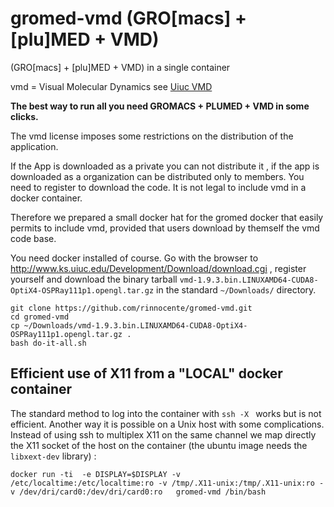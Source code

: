 # gromed-vmd (GRO[macs] + [plu]MED + VMD) 
(GRO[macs] + [plu]MED + VMD) in a single container


vmd = Visual Molecular Dynamics see [Uiuc VMD](http://www.ks.uiuc.edu/Research/vmd/)

**The best way to run all you need GROMACS + PLUMED + VMD in some clicks.**

The vmd license imposes some restrictions on the distribution of the application.

If the App is downloaded as a private you can not  distribute it , if the app is
downloaded as a organization can be distributed only to members. 
You need to register to download the code.
It is not legal to include vmd in a docker container.

Therefore we prepared a small docker hat for the gromed docker
that easily permits to include vmd, provided that users download by
themself the vmd code base.

You need docker installed of course.
Go with the browser to http://www.ks.uiuc.edu/Development/Download/download.cgi , register yourself
and download the binary tarball ```vmd-1.9.3.bin.LINUXAMD64-CUDA8-OptiX4-OSPRay111p1.opengl.tar.gz```
in the standard ```~/Downloads/``` directory.

```
git clone https://github.com/rinnocente/gromed-vmd.git
cd gromed-vmd
cp ~/Downloads/vmd-1.9.3.bin.LINUXAMD64-CUDA8-OptiX4-OSPRay111p1.opengl.tar.gz .
bash do-it-all.sh
```

## Efficient use of X11 from a "LOCAL" docker container

The standard method to log into the container with `ssh -X ` works but is not
efficient. Another way it is possible on a Unix host with some complications.
Instead of using ssh to multiplex X11 on the same channel we map
directly the X11 socket of the host on the container 
(the ubuntu image needs the `libxext-dev` library) :
```
docker run -ti  -e DISPLAY=$DISPLAY -v /etc/localtime:/etc/localtime:ro -v /tmp/.X11-unix:/tmp/.X11-unix:ro -v /dev/dri/card0:/dev/dri/card0:ro   gromed-vmd /bin/bash
```

